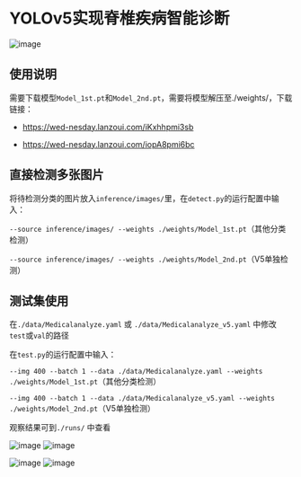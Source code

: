 # YOLOv5实现脊椎疾病智能诊断
![image](https://user-images.githubusercontent.com/61083624/120102057-db574580-c17b-11eb-85b3-d859faab138f.png)

## 使用说明

需要下载模型`Model_1st.pt`和`Model_2nd.pt`，需要将模型解压至./weights/，下载链接：

- https://wed-nesday.lanzoui.com/iKxhhpmi3sb

- https://wed-nesday.lanzoui.com/iopA8pmi6bc

## 直接检测多张图片

将待检测分类的图片放入`inference/images/`里，在`detect.py`的运行配置中输入：

`--source inference/images/ --weights ./weights/Model_1st.pt`（其他分类检测）

`--source inference/images/ --weights ./weights/Model_2nd.pt`（V5单独检测）

## 测试集使用

在`./data/Medicalanalyze.yaml` 或 `./data/Medicalanalyze_v5.yaml` 中修改`test`或`val`的路径

在`test.py`的运行配置中输入：

`--img 400 --batch 1 --data ./data/Medicalanalyze.yaml --weights ./weights/Model_1st.pt`（其他分类检测）

`--img 400 --batch 1 --data ./data/Medicalanalyze_v5.yaml --weights ./weights/Model_2nd.pt`（V5单独检测）

观察结果可到`./runs/` 中查看

![image](https://user-images.githubusercontent.com/61083624/120103371-de553480-c181-11eb-8592-1e6d9abd2418.png) ![image](https://user-images.githubusercontent.com/61083624/120103374-e1e8bb80-c181-11eb-98ed-2dedc408b0dd.png)


![image](https://user-images.githubusercontent.com/61083624/120103378-e9a86000-c181-11eb-8d66-ebe2e9faf030.png) ![image](https://user-images.githubusercontent.com/61083624/120103380-ec0aba00-c181-11eb-9918-daec814ca2ca.png)


